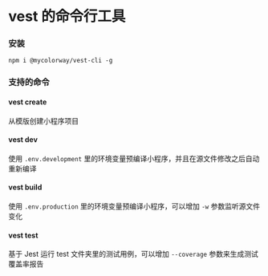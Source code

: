 # vest 的命令行工具

### 安装

```
npm i @mycolorway/vest-cli -g
```

### 支持的命令

#### vest create

从模版创建小程序项目

#### vest dev

使用 `.env.development` 里的环境变量预编译小程序，并且在源文件修改之后自动重新编译

#### vest build

使用 `.env.production` 里的环境变量预编译小程序，可以增加 `-w` 参数监听源文件变化

#### vest test

基于 Jest 运行 test 文件夹里的测试用例，可以增加 `--coverage` 参数来生成测试覆盖率报告

